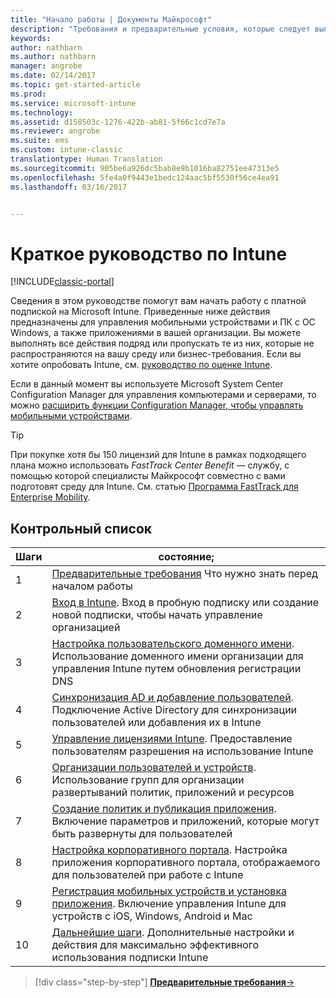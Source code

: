 ```yaml
---
title: "Начало работы | Документы Майкрософт"
description: "Требования и предварительные условия, которые следует выполнить перед использованием подписки Intune."
keywords: 
author: nathbarn
ms.author: nathbarn
manager: angrobe
ms.date: 02/14/2017
ms.topic: get-started-article
ms.prod: 
ms.service: microsoft-intune
ms.technology: 
ms.assetid: d158503c-1276-422b-ab81-5f66c1cd7e7a
ms.reviewer: angrobe
ms.suite: ems
ms.custom: intune-classic
translationtype: Human Translation
ms.sourcegitcommit: 905be6a926dc5bab8e9b1016ba82751ee47313e5
ms.openlocfilehash: 5fe4a0f9443e1bedc124aac5bf5530f56ce4ea91
ms.lasthandoff: 03/16/2017


---
```



# <a name="intune-quick-start-guide"></a>Краткое руководство по Intune

[!INCLUDE[classic-portal](../includes/classic-portal.md)]

Сведения в этом руководстве помогут вам начать работу с платной подпиской на Microsoft Intune. Приведенные ниже действия предназначены для управления мобильными устройствами и ПК с ОС Windows, а также приложениями в вашей организации. Вы можете выполнять все действия подряд или пропускать те из них, которые не распространяются на вашу среду или бизнес-требования. Если вы хотите опробовать Intune, см. [руководство по оценке Intune](/intune/understand-explore/get-started-with-a-30-day-trial-of-microsoft-intune).  

Если в данный момент вы используете Microsoft System Center Configuration Manager для управления компьютерами и серверами, то можно [расширить функции Configuration Manager, чтобы управлять мобильными устройствами](https://docs.microsoft.com/sccm/mdm/understand/choose-between-standalone-intune-and-hybrid-mobile-device-management).

>[!TIP]
>При покупке хотя бы 150 лицензий для Intune в рамках подходящего плана можно использовать *FastTrack Center Benefit* — службу, c помощью которой специалисты Майкрософт совместно c вами подготовят среду для Intune. См. статью [Программа FastTrack для Enterprise Mobility](https://docs.microsoft.com/enterprise-mobility-security/Solutions/enterprise-mobility-fasttrack-program).

## <a name="checklist"></a>Контрольный список

| Шаги | состояние;  |
| ------------- |-------------|
| 1  | [Предварительные требования](what-to-know-before-you-start-microsoft-intune.md) Что нужно знать перед началом работы|
| 2 |  [Вход в Intune](start-with-a-paid-subscription-to-microsoft-intune-step-1.md). Вход в пробную подписку или создание новой подписки, чтобы начать управление организацией   |  
| 3 | [Настройка пользовательского доменного имени](start-with-a-paid-subscription-to-microsoft-intune-step-2.md). Использование доменного имени организации для управления Intune путем обновления регистрации DNS   |
| 4 | [Синхронизация AD и добавление пользователей](start-with-a-paid-subscription-to-microsoft-intune-step-3.md). Подключение Active Directory для синхронизации пользователей или добавления их в Intune  |
| 5 | [Управление лицензиями Intune](start-with-a-paid-subscription-to-microsoft-intune-step-4.md). Предоставление пользователям разрешения на использование Intune|
| 6 | [Организации пользователей и устройств](start-with-a-paid-subscription-to-microsoft-intune-step-5.md). Использование групп для организации развертываний политик, приложений и ресурсов |
| 7 | [Создание политик и публикация приложения](start-with-a-paid-subscription-to-microsoft-intune-step-6.md). Включение параметров и приложений, которые могут быть развернуты для пользователей |
| 8 | [Настройка корпоративного портала](start-with-a-paid-subscription-to-microsoft-intune-step-7.md). Настройка приложения корпоративного портала, отображаемого для пользователей при работе с Intune  |
| 9 | [Регистрация мобильных устройств и установка приложения](start-with-a-paid-subscription-to-microsoft-intune-step-8.md). Включение управления Intune для устройств с iOS, Windows, Android и Mac |
|10 | [Дальнейшие шаги](post-configuration-tasks.md). Дополнительные настройки и действия для максимально эффективного использования подписки Intune|


>[!div class="step-by-step"]
[**Предварительные требования**&rarr;](what-to-know-before-you-start-microsoft-intune.md)

